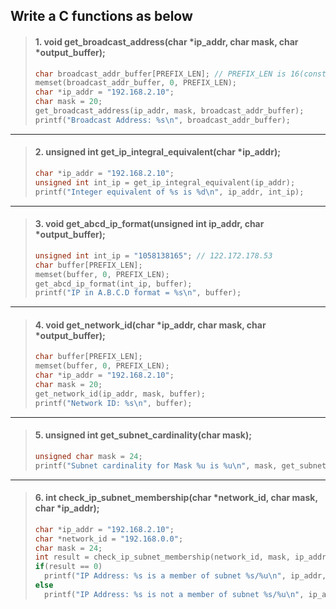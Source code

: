 ## Write a C functions as below

> #### 1. void get_broadcast_address(char *ip_addr, char mask, char *output_buffer);
>```c
>char broadcast_addr_buffer[PREFIX_LEN]; // PREFIX_LEN is 16(constant)
>memset(broadcast_addr_buffer, 0, PREFIX_LEN);
>char *ip_addr = "192.168.2.10";
>char mask = 20;
>get_broadcast_address(ip_addr, mask, broadcast_addr_buffer);
>printf("Broadcast Address: %s\n", broadcast_addr_buffer);
>```
---
> #### 2. unsigned int get_ip_integral_equivalent(char *ip_addr);
>```c
>char *ip_addr = "192.168.2.10";
>unsigned int int_ip = get_ip_integral_equivalent(ip_addr);
>printf("Integer equivalent of %s is %d\n", ip_addr, int_ip);
>```
---
> #### 3. void get_abcd_ip_format(unsigned int ip_addr, char *output_buffer);
>```c
>unsigned int int_ip = "1058138165"; // 122.172.178.53
>char buffer[PREFIX_LEN];
>memset(buffer, 0, PREFIX_LEN);
>get_abcd_ip_format(int_ip, buffer);
>printf("IP in A.B.C.D format = %s\n", buffer);
>```
---
> #### 4. void get_network_id(char *ip_addr, char mask, char *output_buffer);
>```c
>char buffer[PREFIX_LEN];
>memset(buffer, 0, PREFIX_LEN);
>char *ip_addr = "192.168.2.10";
>char mask = 20;
>get_network_id(ip_addr, mask, buffer);
>printf("Network ID: %s\n", buffer);
>```
---
> #### 5. unsigned int get_subnet_cardinality(char mask);
>```c
>unsigned char mask = 24;
>printf("Subnet cardinality for Mask %u is %u\n", mask, get_subnet_cardinality(mask));
>```
---
> #### 6. int check_ip_subnet_membership(char *network_id, char mask, char *ip_addr);
>```c
>char *ip_addr = "192.168.2.10";
>char *network_id = "192.168.0.0";
>char mask = 24;
>int result = check_ip_subnet_membership(network_id, mask, ip_addr);
>if(result == 0)
>   printf("IP Address: %s is a member of subnet %s/%u\n", ip_addr, network_id, mask);
>else
>   printf("IP Address: %s is not a member of subnet %s/%u\n", ip_addr, network_id, mask);
>```
